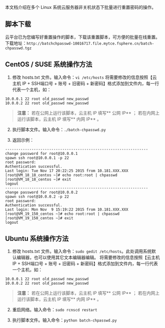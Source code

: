 本文档介绍在多个 Linux 系统云服务器非关机状态下批量进行重置密码的操作。

## 脚本下载
云平台已为您编写好重置操作的脚本，下载该重置脚本，可方便的批量在线重置。下载地址：`http://batchchpasswd-10016717.file.mytce.fsphere.cn/batch-chpasswd.tgz`

## CentOS / SUSE 系统操作方法
1. 修改 hosts.txt 文件。输入命令：`vi /etc/hosts`
将需要修改的信息按照【云主机 IP + SSH端口号 + 账号 + 旧密码 + 新密码】格式添加到文件内，每一行代表一个主机，如：
```
10.0.0.1 22 root old_passwd new_passwd 
10.0.0.2 22 root old_passwd new_passwd
```
>**注意：**
>若在公网上运行该脚本，云主机 IP 填写** 公网 IP** ；
>若在内网上运行该脚本，云主机 IP 填写** 内网 IP** 。

2. 执行脚本文件。输入命令：`./batch-chpasswd.py`

3. 返回示例：

```
-----------------------------------------------------------------
change password for root@10.0.0.1
spawn ssh root@10.0.0.1 -p 22
root password: 
Authentication successful.
Last login: Tue Nov 17 20:22:25 2015 from 10.181.XXX.XXX
[root@VM_18_18_centos ~]# echo root:root | chpasswd
[root@VM_18_18_centos ~]# exit
logout
-----------------------------------------------------------------
change password for root@10.0.0.2
spawn ssh root@10.0.0.2 -p 22
root password: 
Authentication successful.
Last login: Mon Nov  9 15:19:22 2015 from 10.181.XXX.XXX
[root@VM_19_150_centos ~]# echo root:root | chpasswd
[root@VM_19_150_centos ~]# exit
logout
```

## Ubuntu 系统操作方法
1. 修改 hosts.txt 文件。输入命令：`sudo gedit /etc/hosts`。此处调用系统默认编辑器，也可以使用其它文本编辑器编辑。
将需要修改的信息按照【云主机 IP + SSH端口号 + 账号 + 旧密码 + 新密码】格式添加到文件内，每一行代表一个主机，如：
```
10.0.0.1 22 root old_passwd new_passwd 
10.0.0.2 22 root old_passwd new_passwd
```
>**注意：**
>若在公网上运行该脚本，云主机 IP 填写** 公网 IP** ；
>若在内网上运行该脚本，云主机 IP 填写** 内网 IP** 。

2. 重启网络。输入命令：`sudo rcnscd restart`

3. 执行脚本文件。输入命令：`python batch-chpasswd.py`
